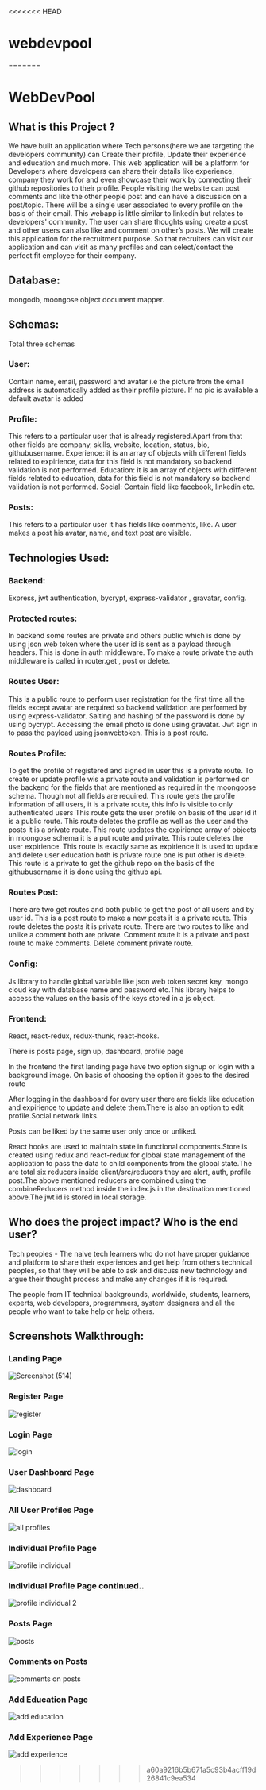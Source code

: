 <<<<<<< HEAD
# webdevpool
=======
# WebDevPool

## What is this Project ?

We have built an application where Tech persons(here we are targeting the developers community) can Create their profile, Update their experience and education and much more. 
This web application will be a platform for Developers where developers can share their details like experience, company they work for and even showcase their work by connecting their github repositories to their profile. People visiting the website can post comments and like the other people post and can have a discussion on a post/topic. There will be a single user associated to every profile on the basis of their email. This webapp is little similar to linkedin but relates to developers' community.
The user can share thoughts using create a post and other users can also like and comment on other’s posts.
We will create this application for the recruitment purpose. So that recruiters can visit our application and can visit as many profiles and can select/contact the perfect fit employee for their company.

## Database:
 mongodb, moongose object document mapper.

## Schemas:
Total three schemas
### User:  
Contain name, email, password and avatar i.e the picture from the email address  is automatically added as their profile picture. If no pic is available a default avatar is added

### Profile: 
This refers to a particular user that is already registered.Apart from that other fields are company, skills, website, location, status, bio, githubusername. Experience: it is an array of objects with different fields related to expirience, data for this field is not mandatory so backend validation is not performed. Education:  it is an array of objects with different fields related to education, data for this field is not mandatory so backend validation is not performed. Social:  Contain field like facebook, linkedin etc.

### Posts: 
This refers to a particular user it has fields like comments, like. A user makes a post his avatar, name, and text post are visible.

## Technologies Used:
### Backend: 
Express, jwt authentication, bycrypt, express-validator , gravatar, config.

### Protected routes: 
In backend some routes are private and others public which is done by using json web token where the user id is sent as a payload through headers. This is done in auth middleware. To make a route private the auth middleware is called in router.get , post or delete.

### Routes User: 
This is a public route to perform user registration for the first time all the fields except avatar are required so backend validation are performed by using express-validator. Salting and hashing of the password is done by using bycrypt. Accessing the email photo is done using gravatar. Jwt sign in to pass the payload using jsonwebtoken. This is a post route.

### Routes Profile: 
To get the profile of registered and signed in user this is a private route.
To create or update profile wis a private route and validation is performed on the backend for the fields that are mentioned as required in the moongoose schema. Though not all fields are required.
This route gets the profile information of all users, it is a private route, this info is  visible to only authenticated users
This route gets the user profile on basis of the user id it is a public route.
This route  deletes the profile as well as the user and the posts it is a private route.
This route updates the expirience array of objects in moongose schema it is a put route and private.
This route deletes the user expirience.
This route is exactly same as expirience it is used to update and delete user education both is private route one is put other is delete.
This route is a private to get the github repo on the basis of the githubusername it is done using the github api.


### Routes Post: 
There are two get routes and both public to get the post of all users and by user id.
This is a post route to make a new posts it is a private route.
This route  deletes the posts it is private route.
There are two routes to like and unlike a comment both are private.
Comment route it is a private and post route to make comments.
Delete comment private route.

### Config: 
Js library to handle global variable like json web token secret key, mongo cloud key with database name and password etc.This library helps to access the values on the basis of the keys stored in a js object.


### Frontend: 
React, react-redux, redux-thunk, react-hooks.

There is posts page, sign up, dashboard, profile page

In the frontend the first landing page  have two option signup or login with a background image. On basis of choosing the option it  goes to the desired route

After logging in the dashboard for every user there are fields like education and expirience to update and delete them.There is  also an option to edit profile.Social network links.

Posts can be liked by the same user only once or unliked.

React hooks are used to maintain state in functional components.Store is created using redux and react-redux for global state management of the application to pass the data to child components from the global state.The are total six reducers inside client/src/reducers they are alert, auth, profile post.The above mentioned reducers are combined using the combineReducers method inside the index.js in the destination mentioned above.The jwt id is stored in local storage.

## Who does the project impact? Who is the end user?

Tech peoples - The naive tech learners who do not have proper guidance and platform to share their experiences and get help from others technical peoples, so that they will be able to ask and discuss new technology and argue their thought process and make any changes if it is required.

The people from IT technical backgrounds, worldwide, students, learners, experts, web developers, programmers, system designers and all the people who want to take help or help others. 

## Screenshots Walkthrough:

### Landing Page

![Screenshot (514)](https://user-images.githubusercontent.com/63305945/101983566-ed166080-3ca1-11eb-93a5-e3403bb49fbc.png)

### Register Page

![register](https://user-images.githubusercontent.com/63305945/101695239-4449e480-3a9a-11eb-9fa0-f125b0a8d4c5.png)

### Login Page

![login](https://user-images.githubusercontent.com/63305945/101695244-46ac3e80-3a9a-11eb-99db-9db7dbab0fe1.png)

### User Dashboard Page

![dashboard](https://user-images.githubusercontent.com/63305945/101695247-490e9880-3a9a-11eb-9806-9edf94854ed6.png)

### All User Profiles Page

![all profiles](https://user-images.githubusercontent.com/63305945/101695259-4e6be300-3a9a-11eb-8669-703a97898408.png)

### Individual Profile Page

![profile individual](https://user-images.githubusercontent.com/63305945/101695274-5461c400-3a9a-11eb-8d14-2889fb4af362.png)

### Individual Profile Page continued..

![profile individual 2](https://user-images.githubusercontent.com/63305945/101695284-562b8780-3a9a-11eb-8974-ab586c08deab.png)

### Posts Page

![posts](https://user-images.githubusercontent.com/63305945/101695292-59267800-3a9a-11eb-919b-caf35c5cdee6.png)

### Comments on Posts

![comments on posts](https://user-images.githubusercontent.com/63305945/101695301-5c216880-3a9a-11eb-914c-b6b03ed2be62.png)

### Add Education Page

![add education](https://user-images.githubusercontent.com/63305945/101695309-62174980-3a9a-11eb-9e90-e4725d37ca66.png)

### Add Experience Page

![add experience](https://user-images.githubusercontent.com/63305945/101695311-63e10d00-3a9a-11eb-857e-237d166e148e.png)


>>>>>>> a60a9216b5b671a5c93b4acff19d26841c9ea534
